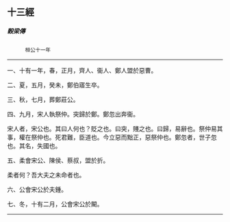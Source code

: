 

## 十三經

##### 穀梁傳
　　　`桓公十一年`

* * *

一、十有一年，春，正月，齊人、衞人、鄭人盟於惡曹。

二、夏，五月，癸未，鄭伯寤生卒。

三、秋，七月，葬鄭莊公。

四、九月，宋人執祭仲。突歸於鄭。鄭忽出奔衞。

宋人者，宋公也。其曰人何也？貶之也。曰突，賤之也。曰歸，易辭也。祭仲易其事，權在祭仲也。死君難，臣道也。今立惡而黜正，惡祭仲也。鄭忽者，世子忽也。其名，失國也。

五、柔會宋公、陳侯、蔡叔，盟於折。

柔者何？吾大夫之未命者也。

六、公會宋公於夫鍾。

七、冬，十有二月，公會宋公於闞。

* * *

